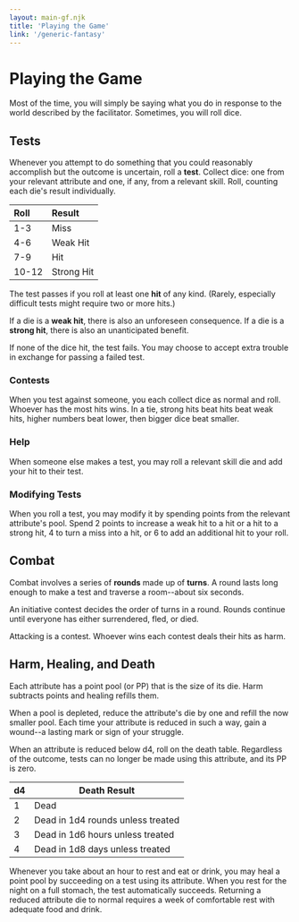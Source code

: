 ```yaml
---
layout: main-gf.njk
title: 'Playing the Game'
link: '/generic-fantasy'
---
```


# Playing the Game

Most of the time, you will simply be saying what you do in response to the world described by the facilitator. Sometimes, you will roll dice.

## Tests

Whenever you attempt to do something that you could reasonably accomplish but the outcome is uncertain, roll a **test**. Collect dice: one from your relevant attribute and one, if any, from a relevant skill. Roll, counting each die's result individually.

Roll|Result
:--|:--
1-3|Miss
4-6|Weak Hit
7-9|Hit
10-12|Strong Hit

The test passes if you roll at least one **hit** of any kind. (Rarely, especially difficult tests might require two or more hits.)

If a die is a **weak hit**, there is also an unforeseen consequence. If a die is a **strong hit**, there is also an unanticipated benefit.

If none of the dice hit, the test fails. You may choose to accept extra trouble in exchange for passing a failed test.

### Contests

When you test against someone, you each collect dice as normal and roll. Whoever has the most hits wins. In a tie, strong hits beat hits beat weak hits, higher numbers beat lower, then bigger dice beat smaller.

### Help

When someone else makes a test, you may roll a relevant skill die and add your hit to their test.

### Modifying Tests

When you roll a test, you may modify it by spending points from the relevant attribute's pool. Spend 2 points to increase a weak hit to a hit or a hit to a strong hit, 4 to turn a miss into a hit, or 6 to add an additional hit to your roll.

## Combat

Combat involves a series of **rounds** made up of **turns**. A round lasts long enough to make a test and traverse a room--about six seconds.

An initiative contest decides the order of turns in a round. Rounds continue until everyone has either surrendered, fled, or died.

Attacking is a contest. Whoever wins each contest deals their hits as harm.

## Harm, Healing, and Death

Each attribute has a point pool (or PP) that is the size of its die. Harm subtracts points and healing refills them.

When a pool is depleted, reduce the attribute's die by one and refill the now smaller pool. Each time your attribute is reduced in such a way, gain a wound--a lasting mark or sign of your struggle.

When an attribute is reduced below d4, roll on the death table. Regardless of the outcome, tests can no longer be made using this attribute, and its PP is zero.

d4|Death Result
:--|---
1|Dead
2|Dead in 1d4 rounds unless treated
3|Dead in 1d6 hours unless treated
4|Dead in 1d8 days unless treated

Whenever you take about an hour to rest and eat or drink, you may heal a point pool by succeeding on a test using its attribute. When you rest for the night on a full stomach, the test automatically succeeds. Returning a reduced attribute die to normal requires a week of comfortable rest with adequate food and drink.
